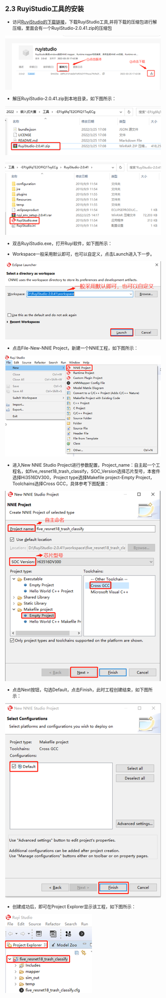 ## 2.3 RuyiStudio工具的安装

* 访问[RuyiStudio的下载链接](https://repo.harmonyos.com/#/cn/bundles/@huawei%2Fruyistudio/v/2.0.42)，下载RuyiStudio工具,并将下载的压缩包进行解压缩，里面会有一个RuyiStudio-2.0.41.zip的压缩包

![](./figures/readme/000%E4%B8%8B%E8%BD%BDruyistudio.png)

* 解压RuyiStudio-2.0.41.zip到本地目录，如下图所示：

![](./figures/readme/001RuyiStudio%E5%AE%89%E8%A3%85%E5%8C%85.png)

![](./figures/readme/002RuyiStudio%E5%AE%89%E8%A3%85%E5%8C%85%E8%A7%A3%E5%8E%8B%E5%90%8E.png)

* 双击RuyiStudio.exe，打开Ruyi软件，如下图所示：

* Workspace一般采用默认即可，也可以自定义，点击Launch进入下一步。

![](./figures/readme/003%E5%AE%89%E8%A3%85RuyiStudio.png)

* 点击File-New-NNIE Project，新建一个NNIE工程，如下图所示：

![](./figures/readme/004%E5%88%9B%E5%BB%BA%E4%B8%80%E4%B8%AANNIE%E5%B7%A5%E7%A8%8B.png)

* 进入New NNIE Studio Project进行参数配置，Project_name：自主起一个工程名，如five_resnet18_trash_classify，SOC_Version选择芯片型号，本套件选择Hi3516DV300，Project type选择Makefile project-Empty Project，Toolchains选择Cross GCC，具体参考下图配置：

![](./figures/readme/005%E8%8A%AF%E7%89%87%E9%85%8D%E7%BD%AE.png)

* 点击Next按钮，勾选Default，点击Finish，此时工程创建结束，如下图所示：

![](./figures/readme/006NNIE%E5%B7%A5%E7%A8%8B%E5%88%9B%E5%BB%BA%E7%BB%93%E6%9D%9F.png)

* 创建成功后，即可在Project Explorer显示该工程，如下图所示：

![](./figures/readme/007%E6%98%BE%E7%A4%BA%E8%AF%A5%E5%B7%A5%E7%A8%8B.png)

